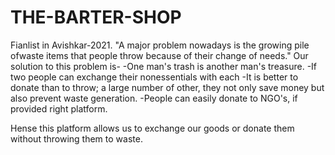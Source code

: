 # THE-BARTER-SHOP
Fianlist in Avishkar-2021.
"A major problem nowadays is the growing pile ofwaste items that people throw because of their
change of needs."
Our solution to this problem is-
-One man's trash is another man's treasure.
-If two people can exchange their nonessentials with each
-It is better to donate than to throw; a large number of
other, they not only save money but also prevent waste
generation.
-People can easily donate to NGO's, if provided right
platform.

Hense this platform allows us to exchange our goods or donate them without throwing them to waste.
